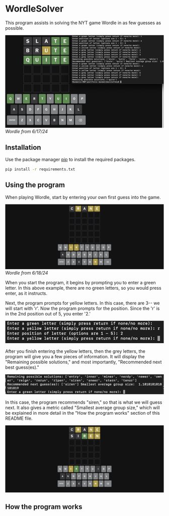 # WordleSolver

This program assists in solving the NYT game Wordle in as few guesses as possible. 

![image](./WordleSolverPic1)
*Wordle from 6/17/24*

## Installation

Use the package manager [pip](https://pip.pypa.io/en/stable/) to install the required packages.

```bash
pip install -r requirements.txt
```

## Using the program

When playing Wordle, start by entering your own first guess into the game. 

![image](./Wordlepic5.png)
*Wordle from 6/18/24*

When you start the program, it begins by prompting you to enter a green letter. In this above example, there are no green letters, so you would press enter, as it instructs.

Next, the program prompts for yellow letters. In this case, there are 3-- we will start with 'r'. Now the program prompts for the position. Since the 'r' is in the 2nd position out of 5, you enter '2.'


![image](./Wordlepic3.png)

After you finish entering the yellow letters, then the grey letters, the program will give you a few pieces of information. It will display the "Remaining possible solutions," and most importantly, "Recommended next best guess(es)." 

![image](./Wordlepic4.png)


In this case, the program recommends "siren," so that is what we will guess next. It also gives a metric called "Smallest average group size," which will be explained in more detail in the "How the program works" section of this README file. 

![image](./Wordlepic6.png)





## How the program works


